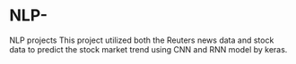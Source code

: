 # NLP-
NLP projects
This project utilized both the Reuters news data and stock data to predict the stock market trend using CNN and RNN model by keras.
